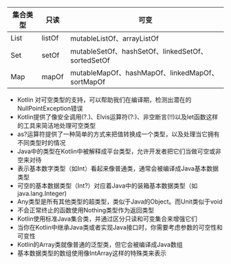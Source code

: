 | 集合类型 | 只读 | 可变 |
| ---- | ---- | ---- |
| List | listOf | mutableListOf、arrayListOf |
| Set | setOf | mutableSetOf、hashSetOf、linkedSetOf、sortedSetOf |
| Map | mapOf | mutableMapOf、hashMapOf、linkedMapOf、sortMapOf |


* Kotlin 对可空类型的支持，可以帮助我们在编译期，检测出潜在的NullPointException错误
* Kotlin提供了像安全调用(?.)、Elvis运算符(?:)、非空断言(!!)以及let函数这样的工具来简洁地处理可空类型
* as?运算符提供了一种简单的方式来把值转换成一个类型，以及处理当它拥有不同类型时的情况
* Java中的类型在Kotlin中被解释成平台类型，允许开发者把它们当做可空或非空来对待
* 表示基本数字类型（如Int）看起来像普通类，通常会被编译成Java基本数据类型
* 可空的基本数据类型（Int?）对应着Java中的装箱基本数据类型（如java.lang.Integer)
* Any类型是所有其他类型的超类型，类似于Java的Object。而Unit类似于void
* 不会正常终止的函数使用Nothing类型作为返回类型
* Kotlin使用标准Java集合类，并通过区分只读和可变集合来增强它们
* 当你在Kotlin中继承Java类或者实现Java接口时，你需要考虑参数的可空性和可变性
* Kotlin的Array类就像普通的泛型类，但它会被编译成Java数组
* 基本数据类型的数组使用像IntArray这样的特殊类来表示